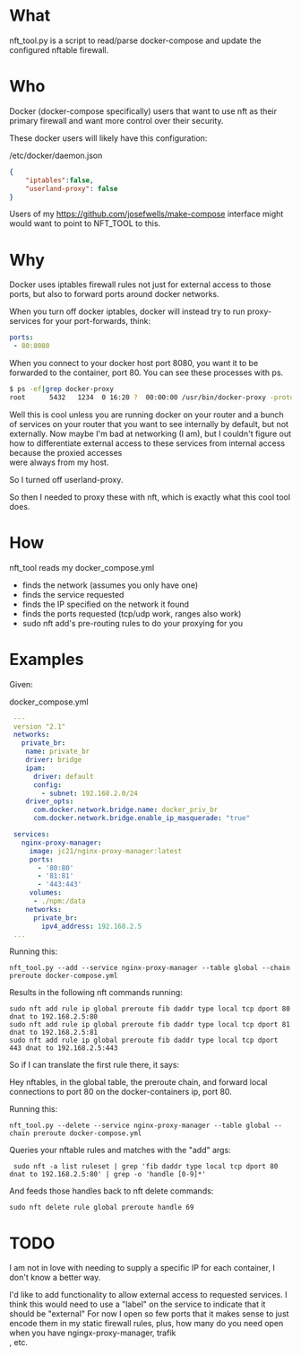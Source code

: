 What
====
nft_tool.py is a script to read/parse docker-compose and update the configured nftable firewall.

Who
===
Docker (docker-compose specifically) users that want to use nft as their primary firewall and want more control over their security.

These docker users will likely have this configuration:

/etc/docker/daemon.json
```json
{
    "iptables":false,
    "userland-proxy": false
}
```

Users of my https://github.com/josefwells/make-compose interface might would want to point to NFT_TOOL to this.


Why
===
Docker uses iptables firewall rules not just for external access to those ports, but also to forward ports around docker networks.

When you turn off docker iptables, docker will instead try to run proxy-services for your port-forwards, think:

```yaml
ports:
 - 80:8080
```
When you connect to your docker host port 8080, you want it to be forwarded to the container, port 80.
You can see these processes with ps.

```bash
$ ps -ef|grep docker-proxy
root      5432   1234  0 16:20 ?  00:00:00 /usr/bin/docker-proxy -proto tcp -host-ip 0.0.0.0 -host-port 8080 -container-ip 172.17.0.2 -container-port 80
```
Well this is cool unless you are running docker on your router and a bunch of services on your router that you want to see internally by default, but not externally.
Now maybe I'm bad at networking (I am), but I couldn't figure out how to differentiate external access to these services from internal access because the proxied accesses \
were always from my host.

So I turned off userland-proxy.

So then I needed to proxy these with nft, which is exactly what this cool tool does.

How
===
nft_tool reads my docker_compose.yml
 - finds the network (assumes you only have one)
 - finds the service requested
 - finds the IP specified on the network it found
 - finds the ports requested (tcp/udp work, ranges also work)
 - sudo nft add's pre-routing rules to do your proxying for you

Examples
========
Given:

docker_compose.yml
```yaml
 ---
 version "2.1"
 networks:
   private_br:
    name: private_br
    driver: bridge
    ipam:
      driver: default
      config:
        - subnet: 192.168.2.0/24
    driver_opts:
      com.docker.network.bridge.name: docker_priv_br
      com.docker.network.bridge.enable_ip_masquerade: "true"

 services:
   nginx-proxy-manager:
     image: jc21/nginx-proxy-manager:latest
     ports:
       - '80:80'
       - '81:81'
       - '443:443'
     volumes:
      - ./npm:/data
    networks:
      private_br:
        ipv4_address: 192.168.2.5
 ...
```
Running this:
```
nft_tool.py --add --service nginx-proxy-manager --table global --chain preroute docker-compose.yml
```
Results in the following nft commands running:
```
sudo nft add rule ip global preroute fib daddr type local tcp dport 80 dnat to 192.168.2.5:80
sudo nft add rule ip global preroute fib daddr type local tcp dport 81 dnat to 192.168.2.5:81
sudo nft add rule ip global preroute fib daddr type local tcp dport 443 dnat to 192.168.2.5:443
```

So if I can translate the first rule there, it says:

Hey nftables, in the global table, the preroute chain, and forward local connections to port 80 on the docker-containers ip, port 80.


Running this:
```
nft_tool.py --delete --service nginx-proxy-manager --table global --chain preroute docker-compose.yml
```

Queries your nftable rules and matches with the "add" args:
```
 sudo nft -a list ruleset | grep 'fib daddr type local tcp dport 80 dnat to 192.168.2.5:80' | grep -o 'handle [0-9]*'
```
And feeds those handles back to nft delete commands:
```
sudo nft delete rule global preroute handle 69
```

TODO
====
I am not in love with needing to supply a specific IP for each container, I don't know a better way.

I'd like to add functionality to allow external access to requested services.
I think this would need to use a "label" on the service to indicate that it should be "external"
For now I open so few ports that it makes sense to just encode them in my static firewall rules, plus, how many do you need open when you have ngingx-proxy-manager, trafik\
, etc.

